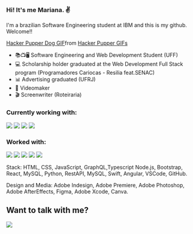 ### Hi! It's me Mariana. :v:

I'm a brazilian Software Engineering student at IBM and this is my github. Welcome!! 

  <div class="tenor-gif-embed" data-postid="17954501" data-share-method="host" data-aspect-ratio="1.36752" data-width="100%"><a href="https://tenor.com/view/hacker-pupper-dog-hacker-computer-keyboard-gif-17954501">Hacker Pupper Dog GIF</a>from <a href="https://tenor.com/search/hacker+pupper-gifs">Hacker Pupper GIFs</a></div> <script type="text/javascript" async src="https://tenor.com/embed.js"></script>


- 📚📺🖥️ Software Engineering and Web Development Student (UFF)
- 💻 Scholarship holder graduated at the Web Development Full Stack program (Programadores Cariocas - Resilia feat.SENAC)
- 📊 Advertising graduated (UFRJ)
- 🎥 Videomaker
- 🎬 Screenwriter (Roteiraria)


<h3> Currently working with: </h3>

<a href="https://www.typescriptlang.org/" title="TypeScript"><img src="https://icons8.com/icon/uJM6fQYqDaZK/typescript" /></a>
<a href="https://angular.io/" title="Angular"><img src="https://icons8.com/icon/36387/angularjs" /></a>
<a href="https://graphql.org/" title="GraphQL"><img src="https://icons8.com/icon/zdI5E8moxhs-/graphql" /></a>
<a href="https://www.mysql.com/" title="SQL"><img src="https://icons8.com/icon/ywH6EJgZ7sm5/sql" /></a>

<h3> Worked with: </h3>

<a href="https://www.typescriptlang.org/" title="HTML"><img src="https://icons8.com/icon/v8RpPQUwv0N8/html-5" /></a>
<a href="https://www.w3schools.com/css/" title="CSS"><img src="https://icons8.com/icon/21278/css3" /></a>
<a href="https://www.javascript.com/" title="Javascript"><img src="https://icons8.com/icon/108784/javascript" /></a>
<a href="https://www.mysql.com/" title="MySQL"><img src="https://icons8.com/icon/UFXRpPFebwa2/mysql-logo" /></a>
<a href="https://legacy.reactjs.org/" title="React"><img src="https://icons8.com/icon/123603/react-native" /></a>



Stack: HTML, CSS, JavaScript, GraphQL,Typescript Node.js, Bootstrap, React, MySQL, Python, RestAPI, MySQL, Swift, Angular, VSCode, GitHub.

Design and Media: Adobe Indesign, Adobe Premiere, Adobe Photoshop, Adobe AfterEffects, Figma, Adobe Xcode, Canva.
 


## Want to talk with me?

<div> 
  <a href="https://www.linkedin.com/in/mariana-barbosaa" target="_blank"><img src="https://img.shields.io/badge/-LinkedIn-%230077B5?style=for-the-badge&logo=linkedin&logoColor=white" target="_blank"></a>
</div>

